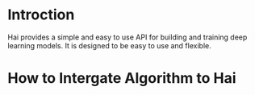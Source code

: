 # Introction

Hai provides a simple and easy to use API for building and training deep learning models. It is designed to be easy to use and flexible.

# How to Intergate Algorithm to Hai



